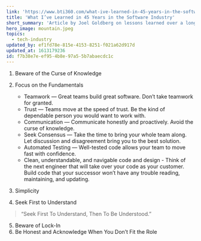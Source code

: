 ```yaml
---
link: 'https://www.bti360.com/what-ive-learned-in-45-years-in-the-software-industry/'
title: 'What I’ve Learned in 45 Years in the Software Industry'
short_summary: 'Article by Joel Goldberg on lessons learned over a long tech career'
hero_image: mountain.jpeg
topics:
  - tech-industry
updated_by: ef1fd78e-815e-4153-8251-f021a62d917d
updated_at: 1613179236
id: f7b38e7e-ef95-4b8e-97a5-5b7abaecdc1c
---
```

1. Beware of the Curse of Knowledge
2. Focus on the Fundamentals
	- Teamwork — Great teams build great software. Don’t take teamwork for granted.
	- Trust — Teams move at the speed of trust. Be the kind of dependable person you would want to work with.
	- Communication — Communicate honestly and proactively. Avoid the curse of knowledge.
	- Seek Consensus — Take the time to bring your whole team along. Let discussion and disagreement bring you to the best solution.
	- Automated Testing —  Well-tested code allows your team to move fast with confidence.
	- Clean, understandable, and navigable code and design -  Think of the next engineer that will take over your code as your customer.  Build code that your successor won’t have any trouble reading, maintaining, and updating.

3. Simplicity
4. Seek First to Understand

> “Seek First To Understand, Then To Be Understood.” 

5. Beware of Lock-In
6. Be Honest and Acknowledge When You Don’t Fit the Role